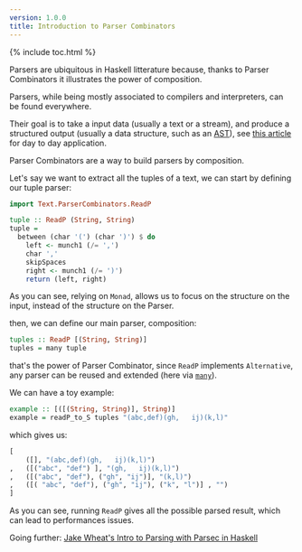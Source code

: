 ```yaml
---
version: 1.0.0
title: Introduction to Parser Combinators
---
```


{% include toc.html %}

Parsers are ubiquitous in Haskell litterature because, thanks to Parser Combinators it illustrates the power of composition.

Parsers, while being mostly associated to compilers and interpreters, can be found everywhere.

Their goal is to take a input data (usually a text or a stream), and produce a structured output (usually a data structure, such as an [AST](https://en.wikipedia.org/wiki/Abstract_syntax_tree)), see [this article](https://lexi-lambda.github.io/blog/2019/11/05/parse-don-t-validate/) for day to day application.

Parser Combinators are a way to build parsers by composition.

Let's say we want to extract all the tuples of a text, we can start by defining our tuple parser:

```haskell
import Text.ParserCombinators.ReadP

tuple :: ReadP (String, String)
tuple =
  between (char '(') (char ')') $ do
    left <- munch1 (/= ',')
    char ','
    skipSpaces
    right <- munch1 (/= ')')
    return (left, right)
```

As you can see, relying on `Monad`, allows us to focus on the structure on the input, instead of the structure on the Parser.

then, we can define our main parser, composition:

```haskell
tuples :: ReadP [(String, String)]
tuples = many tuple
```

that's the power of Parser Combinator, since `ReadP` implements `Alternative`, any parser can be reused and extended (here via [`many`](https://hackage.haskell.org/package/base/docs/Control-Applicative.html#v:many)).

We can have a toy example:

```haskell
example :: [([(String, String)], String)]
example = readP_to_S tuples "(abc,def)(gh,   ij)(k,l)"
```

which gives us:

```haskell
[
    ([], "(abc,def)(gh,   ij)(k,l)")
,   ([("abc", "def") ], "(gh,   ij)(k,l)")
,   ([("abc", "def"), ("gh", "ij")], "(k,l)")
,   ([( "abc", "def"), ("gh", "ij"), ("k", "l")] , "")
]
```

As you can see, running `ReadP` gives all the possible parsed result, which can lead to performances issues.

Going further: [Jake Wheat's Intro to Parsing with Parsec in Haskell](http://jakewheat.github.io/intro_to_parsing/)
